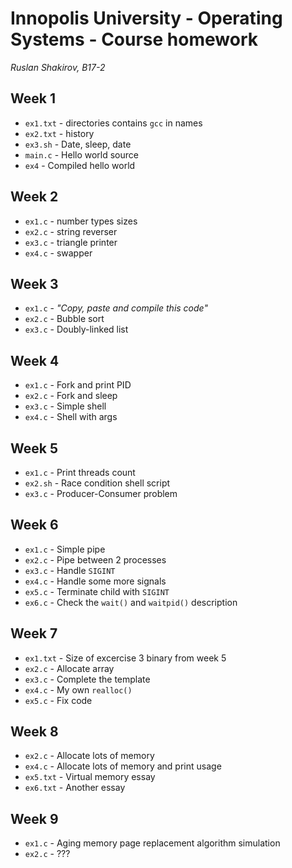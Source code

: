 # Innopolis University - Operating Systems - Course homework

_Ruslan Shakirov, B17-2_

## Week 1

- `ex1.txt` - directories contains `gcc` in names
- `ex2.txt` - history
- `ex3.sh` - Date, sleep, date
- `main.c` - Hello world source
- `ex4` - Compiled hello world

## Week 2

- `ex1.c` - number types sizes
- `ex2.c` - string reverser
- `ex3.c` - triangle printer
- `ex4.c` - swapper

## Week 3
- `ex1.c` - _"Copy, paste and compile this code"_
- `ex2.c` - Bubble sort
- `ex3.c` - Doubly-linked list

## Week 4
- `ex1.c` - Fork and print PID
- `ex2.c` - Fork and sleep
- `ex3.c` - Simple shell
- `ex4.c` - Shell with args

## Week 5
- `ex1.c` - Print threads count
- `ex2.sh` - Race condition shell script
- `ex3.c` - Producer-Consumer problem

## Week 6
- `ex1.c` - Simple pipe
- `ex2.c` - Pipe between 2 processes
- `ex3.c` - Handle `SIGINT`
- `ex4.c` - Handle some more signals
- `ex5.c` - Terminate child with `SIGINT`
- `ex6.c` - Check the `wait()` and `waitpid()` description

## Week 7
- `ex1.txt` - Size of excercise 3 binary from week 5
- `ex2.c` - Allocate array
- `ex3.c` - Complete the template
- `ex4.c` - My own `realloc()`
- `ex5.c` - Fix code

## Week 8
- `ex2.c` - Allocate lots of memory
- `ex4.c` - Allocate lots of memory and print usage
- `ex5.txt` - Virtual memory essay
- `ex6.txt` - Another essay

## Week 9
- `ex1.c` - Aging memory page replacement algorithm simulation
- `ex2.c` - ???

